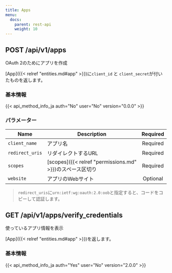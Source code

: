 ```yaml
---
title: Apps
menu:
  docs:
    parent: rest-api
    weight: 10
---
```


## POST /api/v1/apps

OAuth 2のためにアプリを作成

[App]({{< relref "entities.md#app" >}})に`client_id` と `client_secret`が付いたものを返します。

### 基本情報

{{< api_method_info_ja auth="No" user="No" version="0.0.0" >}}

### パラメーター

|Name|Description|Required|
|----|-----------|:------:|
| `client_name` | アプリ名 | Required |
| `redirect_uris` | リダイレクトするURL | Required |
| `scopes` | [scopes]({{< relref "permissions.md" >}})のスペース区切り | Required |
| `website` | アプリのWebサイト | Optional |

> `redirect_uris`に`urn:ietf:wg:oauth:2.0:oob`と指定すると、コードをコピーして認証します。

## GET /api/v1/apps/verify_credentials

使っているアプリ情報を表示

[App]({{< relref "entities.md#app" >}})を返します。

### 基本情報

{{< api_method_info_ja auth="Yes" user="No" version="2.0.0" >}}
